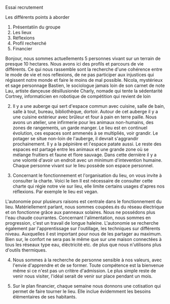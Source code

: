 Essai recrutement

Les différents points à aborder
1. Présentatiin du groupe 
2. Les lieux
3. Réflexions
4. Profil recherché
5. Financier


 Bonjour, nous sommes actuellements 5 personnes vivant sur un terrain de presque 10 hectares. Nous avons ici des profils et parcours de vie différents. Ce qui nous rassemble  sont la recherche d'une cohérence entre le mode de vie et  nos reflexions, de ne pas participer aux injustices qui régissent notre monde et faire le moins de mal possible. 
Nicola, mystérieux et sage personnage
Bastien, le sociologue jamais loin de son carnet de note
Lau, artiste dançeuse désillusionée
Charly, nomade qui tente la sédentarité
Cortney, informaticien en robotique de compétition qui revient de loin 


2. Il y a une auberge qui sert d'espace commun avec cuisine, salle de bain, salle à tout, bureau, bibliothèque, dortoir. Autour de cet auberge il y a une cuisine extérieur avec brûleur et four à pain en terre paille. 
Nous avons un atelier, une infirmerie pour les animaux non-humains, des zones de rangements, un garde manger. Le lieu est en continuel évolution, ces espaces sont ammenés à se multipliés, voir grandir. 
Le potager se situe non-loin de l'auberge, il devrait s'aggrandir prochainement. Il y a la pépinière et l'espace patate aussi. 
Le reste des espaces est partagé entre les animaux et une grande zone où se mélange fruitiers et faune et flore sauvage. Dans cette dernière il y a une volonté d'avoir un endroit avec un minimum d'intevention humaine. 
Chaque personne vivant sur le lieu possède son espace personnel.

3. Concernant le fonctionnement et l'organisation du lieu, on vous invite à consulter la charte. Voici le lien
Il est nécessaire de consulter cette charte qui régie notre vie sur lieu, elle limite certains usages d'apres nos réflexions. Par exemple le lieu est vegan. 
   

L'autonomie pour plusieurs raisons est centrale dans le fonctionnement du lieu. Matériellement parlant, nous sommes coupées.és du réseau électrique et on fonctionne grâce aux panneaux solaires. Nous ne possédons plus l'eau chaude courrantes. Concernant l'alimentation, nous sommes en progression, c'est un travail de longue haleine. 
L'autonomie se recherche également par l'apprentissage sur l'outillage, les techniques sur différents niveau. Auxquelles il est important pour nous de les partager au maximum. 
Bien sur, le confort ne sera pas le même que sur une maison connectées à tous les réseaux type eau, éléctricité etc. de plus que nous n'utilisons plus d'outils thermiques. 


4. Nous sommes à la recherche de personne sensible à nos valeurs, avec l'envie d'apprendre et de se former. Toute compétence est la bienvenue même si ce n'est pas un critère d'admission. 
Le plus simple reste de venir nous visiter, l'idéal serait de venir sur place pendant un mois. 

5. Sur le plan financier, chaque semaine nous donnons une cotisation qui permet de faire tourner le lieu. Elle inclue évidemment les besoins élémentaires de ses habitants. 

